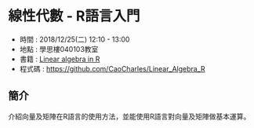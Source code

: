 # 線性代數 - R語言入門

- 時間 : 2018/12/25(二) 12:10 - 13:00
- 地點 : 學思樓040103教室
- 書籍 : [Linear algebra in R](https://www.math.uh.edu/~jmorgan/Math6397/day13/LinearAlgebraR-Handout.pdf)
- 程式碼 : https://github.com/CaoCharles/Linear_Algebra_R

## 簡介 

介紹向量及矩陣在R語言的使用方法，並能使用R語言對向量及矩陣做基本運算。